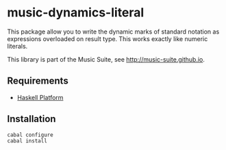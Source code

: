 
# music-dynamics-literal

This package allow you to write the dynamic marks of standard notation as expressions
overloaded on result type. This works exactly like numeric literals.

This library is part of the Music Suite, see <http://music-suite.github.io>.

## Requirements

* [Haskell Platform](http://www.haskell.org/platform)

## Installation

    cabal configure
    cabal install

